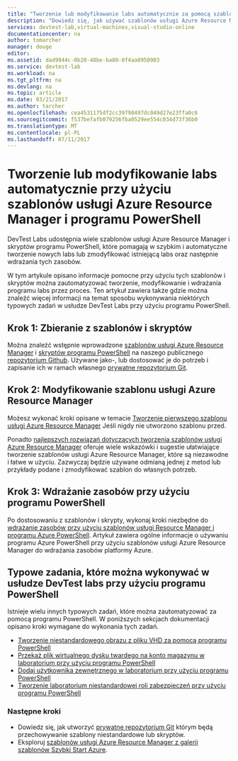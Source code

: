 ```yaml
---
title: "Tworzenie lub modyfikowanie labs automatycznie za pomocą szablonów usługi Azure Resource Manager przy użyciu programu PowerShell | Dokumentacja firmy Microsoft"
description: "Dowiedz się, jak używać szablonów usługi Azure Resource Manager przy użyciu programu PowerShell do tworzenia lub modyfikowania labs automatycznie w laboratorium DevTest lab"
services: devtest-lab,virtual-machines,visual-studio-online
documentationcenter: na
author: tomarcher
manager: douge
editor: 
ms.assetid: dad9944c-0b20-48be-ba80-8f4aa0950903
ms.service: devtest-lab
ms.workload: na
ms.tgt_pltfrm: na
ms.devlang: na
ms.topic: article
ms.date: 03/21/2017
ms.author: tarcher
ms.openlocfilehash: cea4531175df2cc39790497dc049d27e23ffa0c6
ms.sourcegitcommit: f537befafb079256fba0529ee554c034d73f36b0
ms.translationtype: MT
ms.contentlocale: pl-PL
ms.lasthandoff: 07/11/2017
---
```

# <a name="create-or-modify-labs-automatically-using-azure-resource-manager-templates-and-powershell"></a>Tworzenie lub modyfikowanie labs automatycznie przy użyciu szablonów usługi Azure Resource Manager i programu PowerShell

DevTest Labs udostępnia wiele szablonów usługi Azure Resource Manager i skryptów programu PowerShell, które pomagają w szybkim i automatyczne tworzenie nowych labs lub zmodyfikować istniejącą labs oraz następnie wdrażania tych zasobów.

W tym artykule opisano informacje pomocne przy użyciu tych szablonów i skryptów można zautomatyzować tworzenie, modyfikowanie i wdrażania programu labs przez proces. Ten artykuł zawiera także gdzie można znaleźć więcej informacji na temat sposobu wykonywania niektórych typowych zadań w usłudze DevTest Labs przy użyciu programu PowerShell.

## <a name="step-1-gather-your-templates-and-scripts"></a>Krok 1: Zbieranie z szablonów i skryptów
Można znaleźć wstępnie wprowadzone [szablonów usługi Azure Resource Manager](https://github.com/Azure/azure-devtestlab/tree/master/ARMTemplates) i [skryptów programu PowerShell](https://github.com/Azure/azure-devtestlab/tree/master/Scripts) na naszego publicznego [repozytorium Github](https://github.com/Azure/azure-devtestlab). Używane jako-, lub dostosować je do potrzeb i zapisanie ich w ramach własnego [prywatne repozytorium Git](devtest-lab-add-artifact-repo.md). 

## <a name="step-2-modify-your-azure-resource-manager-template"></a>Krok 2: Modyfikowanie szablonu usługi Azure Resource Manager
Możesz wykonać kroki opisane w temacie [Tworzenie pierwszego szablonu usługi Azure Resource Manager](https://docs.microsoft.com/en-us/azure/azure-resource-manager/resource-manager-create-first-template) Jeśli nigdy nie utworzono szablonu przed.

Ponadto [najlepszych rozwiązań dotyczących tworzenia szablonów usługi Azure Resource Manager](https://docs.microsoft.com/azure/azure-resource-manager/resource-manager-template-best-practices) oferuje wiele wskazówki i sugestie ułatwiające tworzenie szablonów usługi Azure Resource Manager, które są niezawodne i łatwe w użyciu. Zazwyczaj będzie używane odmianą jednej z metod lub przykłady podane i zmodyfikować szablon do własnych potrzeb.

## <a name="step-3-deploy-resources-with-powershell"></a>Krok 3: Wdrażanie zasobów przy użyciu programu PowerShell
Po dostosowaniu z szablonów i skrypty, wykonaj kroki niezbędne do [wdrażanie zasobów przy użyciu szablonów usługi Resource Manager i programu Azure PowerShell](https://docs.microsoft.com/azure/azure-resource-manager/resource-group-template-deploy). Artykuł zawiera ogólne informacje o używaniu programu Azure PowerShell przy użyciu szablonów usługi Azure Resource Manager do wdrażania zasobów platformy Azure.


## <a name="common-tasks-you-can-perform-in-devtest-labs-using-powershell"></a>Typowe zadania, które można wykonywać w usłudze DevTest labs przy użyciu programu PowerShell
Istnieje wielu innych typowych zadań, które można zautomatyzować za pomocą programu PowerShell. W poniższych sekcjach dokumentacji opisano kroki wymagane do wykonania tych zadań.

* [Tworzenie niestandardowego obrazu z pliku VHD za pomocą programu PowerShell](devtest-lab-create-custom-image-from-vhd-using-powershell.md)
* [Przekaż plik wirtualnego dysku twardego na konto magazynu w laboratorium przy użyciu programu PowerShell](devtest-lab-upload-vhd-using-powershell.md)
* [Dodaj użytkownika zewnętrznego w laboratorium przy użyciu programu PowerShell](devtest-lab-add-devtest-user.md#add-an-external-user-to-a-lab-using-powershell)
* [Tworzenie laboratorium niestandardowej roli zabezpieczeń przy użyciu programu PowerShell](devtest-lab-grant-user-permissions-to-specific-lab-policies.md#creating-a-lab-custom-role-using-powershell)

### <a name="next-steps"></a>Następne kroki
* Dowiedz się, jak utworzyć [prywatne repozytorium Git](devtest-lab-add-artifact-repo.md) którym będą przechowywanie szablony niestandardowe lub skryptów.
* Eksploruj [szablonów usługi Azure Resource Manager z galerii szablonów Szybki Start Azure](https://github.com/Azure/azure-quickstart-templates).
